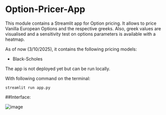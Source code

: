 # Option-Pricer-App

This module contains a Streamlit app for Option pricing. It allows to price Vanilla European Options and the respective greeks.
Also, greek values are visualised and a sensitivity test on options parameters is available with a heatmap.

As of now (3/10/2025), it contains the following pricing models:
- Black-Scholes

The app is not deployed yet but can be run locally.

With following command on the terminal:
```
streamlit run app.py
```

##Interface:

![image](https://github.com/user-attachments/assets/610c07f5-4056-408a-b14a-ae6bb53fb4dd)
